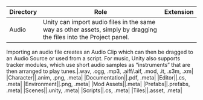 |Directory|Role|Extension|
|-|-|-|
|Audio|Unity can import audio files in the same way as other assets, simply by dragging the files into the Project panel.
Importing an audio file creates an Audio Clip which can then be dragged to an Audio Source or used from a script.
For music, Unity also supports tracker modules, which use short audio samples as “instruments” that are then arranged to play tunes.|.wav, .ogg, .mp3, .aiff/.aif, .mod, .it, .s3m, .xm|
|Character||.anim, .png, .meta|
|Documentation||.pdf, .meta|
|Editor||.cs, .meta|
|Environment||.png, .meta|
|Mod Assets||.meta|
|Prefabs||.prefabs, .meta|
|Scenes||.unity, .meta|
|Scripts||.cs, .meta|
|Tiles||.asset, .meta|